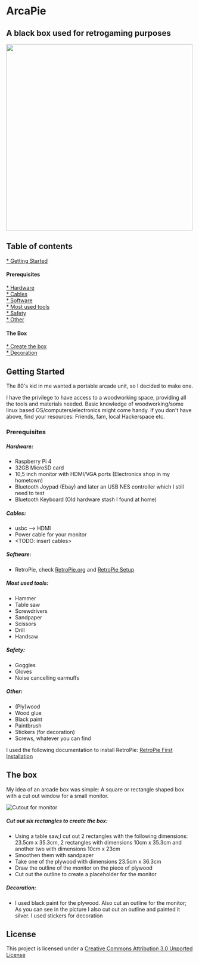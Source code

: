 # ArcaPie
## A black box used for retrogaming purposes
<img src="/arcapie01.jpg?raw=true" width="500px">

## Table of contents
[* Getting Started](https://github.com/sosgasm/ArcaPie#getting-started)
#### Prerequisites
[* Hardware](https://github.com/sosgasm/ArcaPie#hardware)<br>
[* Cables](https://github.com/sosgasm/ArcaPie#cables)<br>
[* Software](https://github.com/sosgasm/ArcaPie#software)<br>
[* Most used tools](https://github.com/sosgasm/ArcaPie#most-used-tools)<br>
[* Safety](https://github.com/sosgasm/ArcaPie#safety)<br>
[* Other](https://github.com/sosgasm/ArcaPie#other)<br>
#### The Box
[* Create the box](https://github.com/sosgasm/ArcaPie#cut-out-six-rectangles-to-create-the-box)<br>
[* Decoration](https://github.com/sosgasm/ArcaPie#decoration)

## Getting Started
The 80's kid in me wanted a portable arcade unit, so I decided to make one. 

I have the privilege to have access to a woodworking space, providing all the tools and materials needed. 
Basic knowledge of woodworking/some linux based OS/computers/electronics might come handy.
If you don't have above, find your resources: Friends, fam, local Hackerspace etc.

### Prerequisites

##### Hardware:
* Raspberry Pi 4 
* 32GB MicroSD card
* 10,5 inch monitor with HDMI/VGA ports (Electronics shop in my hometown)
* Bluetooth Joypad (Ebay) and later an USB NES controller which I still need to test
* Bluetooth Keyboard (Old hardware stash I found at home)

##### Cables:
* usbc --> HDMI
* Power cable for your monitor
* <TODO: insert cables>

##### Software:
* RetroPie, check [RetroPie.org](https://retropie.org.uk/) and [RetroPie Setup](https://github.com/RetroPie/RetroPie-Setup/wiki)

##### Most used tools:
* Hammer
* Table saw
* Screwdrivers
* Sandpaper
* Scissors
* Drill
* Handsaw


##### Safety:
* Goggles
* Gloves
* Noise cancelling earmuffs

##### Other:
* (Ply)wood
* Wood glue
* Black paint
* Paintbrush
* Stickers (for decoration)
* Screws, whatever you can find

I used the following documentation to install RetroPie:
[RetroPie First Installation](https://github.com/RetroPie/RetroPie-Setup/wiki/First-Installation)

## The box
My idea of an arcade box was simple: A square or rectangle shaped box with a cut out window for a small monitor.

![Cutout for monitor](https://www.prisamsterdam.com/p_dcim/arcapie/arcapie02.jpg)

##### Cut out six rectangles to create the box:
* Using a table saw,I cut out 2 rectangles with the following  dimensions: 23.5cm x 35.3cm, 2 rectangles with dimensions 10cm x 35.3cm and another two with dimensions 10cm x 23cm
* Smoothen them with sandpaper
* Take one of the plywood with dimensions 23.5cm x 36.3cm
* Draw the outline of the monitor on the piece of plywood
* Cut out the outline to create a placeholder for the monitor

##### Decoration:
* I used black paint for the plywood. Also cut an outline for the monitor; As you can see in the picture I also cut out an outline and painted it silver.
I used stickers for decoration 

## License

This project is licensed under a [Creative Commons Attribution 3.0 Unported License](https://creativecommons.org/licenses/by/3.0/)



